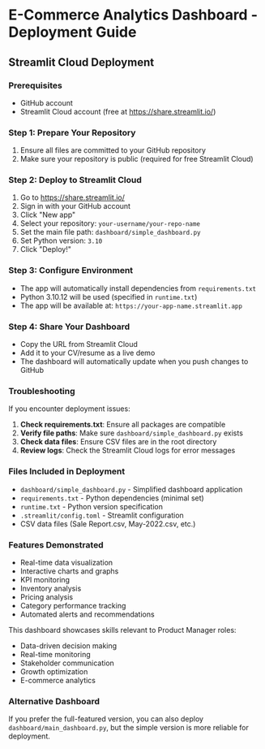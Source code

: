 # E-Commerce Analytics Dashboard - Deployment Guide

## Streamlit Cloud Deployment

### Prerequisites
- GitHub account
- Streamlit Cloud account (free at https://share.streamlit.io/)

### Step 1: Prepare Your Repository
1. Ensure all files are committed to your GitHub repository
2. Make sure your repository is public (required for free Streamlit Cloud)

### Step 2: Deploy to Streamlit Cloud
1. Go to https://share.streamlit.io/
2. Sign in with your GitHub account
3. Click "New app"
4. Select your repository: `your-username/your-repo-name`
5. Set the main file path: `dashboard/simple_dashboard.py`
6. Set Python version: `3.10`
7. Click "Deploy!"

### Step 3: Configure Environment
- The app will automatically install dependencies from `requirements.txt`
- Python 3.10.12 will be used (specified in `runtime.txt`)
- The app will be available at: `https://your-app-name.streamlit.app`

### Step 4: Share Your Dashboard
- Copy the URL from Streamlit Cloud
- Add it to your CV/resume as a live demo
- The dashboard will automatically update when you push changes to GitHub

### Troubleshooting
If you encounter deployment issues:

1. **Check requirements.txt**: Ensure all packages are compatible
2. **Verify file paths**: Make sure `dashboard/simple_dashboard.py` exists
3. **Check data files**: Ensure CSV files are in the root directory
4. **Review logs**: Check the Streamlit Cloud logs for error messages

### Files Included in Deployment
- `dashboard/simple_dashboard.py` - Simplified dashboard application
- `requirements.txt` - Python dependencies (minimal set)
- `runtime.txt` - Python version specification
- `.streamlit/config.toml` - Streamlit configuration
- CSV data files (Sale Report.csv, May-2022.csv, etc.)

### Features Demonstrated
- Real-time data visualization
- Interactive charts and graphs
- KPI monitoring
- Inventory analysis
- Pricing analysis
- Category performance tracking
- Automated alerts and recommendations

This dashboard showcases skills relevant to Product Manager roles:
- Data-driven decision making
- Real-time monitoring
- Stakeholder communication
- Growth optimization
- E-commerce analytics

### Alternative Dashboard
If you prefer the full-featured version, you can also deploy `dashboard/main_dashboard.py`, but the simple version is more reliable for deployment. 